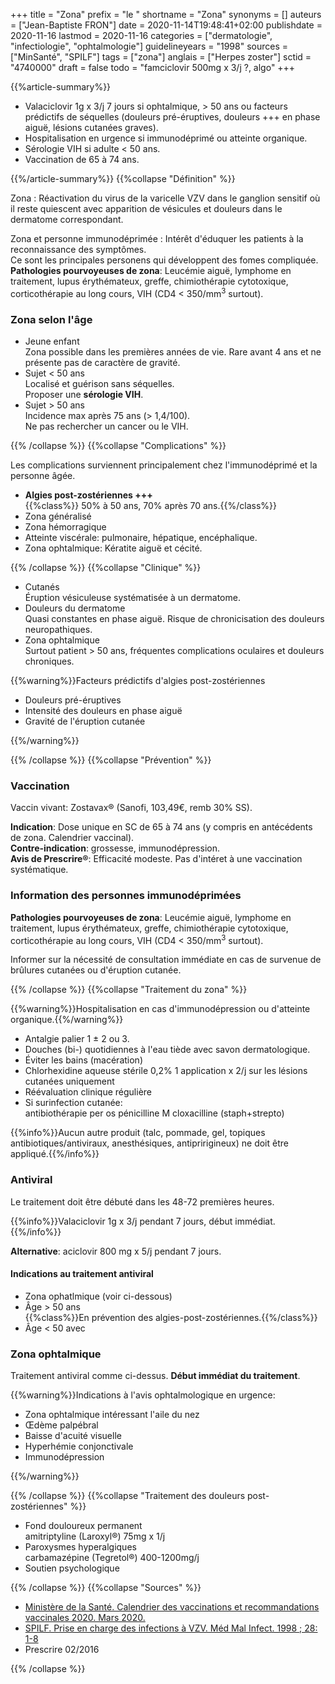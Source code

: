+++
title = "Zona"
prefix = "le "
shortname = "Zona"
synonyms = []
auteurs = ["Jean-Baptiste FRON"]
date = 2020-11-14T19:48:41+02:00
publishdate = 2020-11-16
lastmod = 2020-11-16
categories = ["dermatologie", "infectiologie", "ophtalmologie"]
guidelineyears = "1998"
sources = ["MinSanté", "SPILF"]
tags = ["zona"]
anglais = ["Herpes zoster"]
sctid = "4740000"
draft = false
todo = "famciclovir 500mg x 3/j ?, algo"
+++

{{%article-summary%}}

- Valaciclovir 1g x 3/j 7 jours si ophtalmique, > 50 ans ou facteurs prédictifs de séquelles (douleurs pré-éruptives, douleurs +++ en phase aiguë, lésions cutanées graves).
- Hospitalisation en urgence si immunodéprimé ou atteinte organique.
- Sérologie VIH si adulte < 50 ans.
- Vaccination de 65 à 74 ans.

{{%/article-summary%}}
{{%collapse "Définition" %}}

Zona
: Réactivation du virus de la varicelle VZV dans le ganglion sensitif où il reste quiescent avec apparition de vésicules et douleurs dans le dermatome correspondant.

Zona et personne immunodéprimée
: Intérêt d'éduquer les patients à la reconnaissance des symptômes.  
Ce sont les principales personens qui développent des fomes compliquée.  
**Pathologies pourvoyeuses de zona**: Leucémie aiguë, lymphome en traitement, lupus érythémateux, greffe, chimiothérapie cytotoxique, corticothérapie au long cours, VIH (CD4 < 350/mm<sup>3</sup> surtout).

### Zona selon l'âge

- Jeune enfant  
Zona possible dans les premières années de vie. Rare avant 4 ans et ne présente pas de caractère de gravité.
- Sujet < 50 ans  
Localisé et guérison sans séquelles.  
Proposer une **sérologie VIH**.
- Sujet > 50 ans  
Incidence max après 75 ans (> 1,4/100).  
Ne pas rechercher un cancer ou le VIH.

{{% /collapse %}}
{{%collapse "Complications" %}}

Les complications surviennent principalement chez l'immunodéprimé et la personne âgée.

- **Algies post-zostériennes +++**  
{{%class%}} 50% à 50 ans, 70% après 70 ans.{{%/class%}}
- Zona généralisé
- Zona hémorragique
- Atteinte viscérale: pulmonaire, hépatique, encéphalique.
- Zona ophtalmique: Kératite aiguë et cécité.

{{% /collapse %}}
{{%collapse "Clinique" %}}

- Cutanés  
Éruption vésiculeuse systématisée à un dermatome.
- Douleurs du dermatome  
Quasi constantes en phase aiguë. Risque de chronicisation des douleurs neuropathiques.
- Zona ophtalmique  
Surtout patient > 50 ans, fréquentes complications oculaires et douleurs chroniques.

{{%warning%}}Facteurs prédictifs d'algies post-zostériennes

- Douleurs pré-éruptives
- Intensité des douleurs en phase aiguë
- Gravité de l'éruption cutanée

{{%/warning%}}

{{% /collapse %}}
{{%collapse "Prévention" %}}

### Vaccination

Vaccin vivant: Zostavax® (Sanofi, 103,49€, remb 30% SS).

**Indication**: Dose unique en SC de 65 à 74 ans (y compris en antécédents de zona. Calendrier vaccinal).  
**Contre-indication**: grossesse, immunodépression.  
**Avis de Prescrire®**: Efficacité modeste. Pas d'intéret à une vaccination systématique.

### Information des personnes immunodéprimées

**Pathologies pourvoyeuses de zona**: Leucémie aiguë, lymphome en traitement, lupus érythémateux, greffe, chimiothérapie cytotoxique, corticothérapie au long cours, VIH (CD4 < 350/mm<sup>3</sup> surtout).

Informer sur la nécessité de consultation immédiate en cas de survenue de brûlures cutanées ou d'éruption cutanée.

{{% /collapse %}}
{{%collapse "Traitement du zona" %}}

{{%warning%}}Hospitalisation en cas d'immunodépression ou d'atteinte organique.{{%/warning%}}

- Antalgie palier 1 ± 2 ou 3.
- Douches (bi-) quotidiennes à l'eau tiède avec savon dermatologique.
- Éviter les bains (macération)
- Chlorhexidine aqueuse stérile 0,2% 1 application x 2/j sur les lésions cutanées uniquement
- Réévaluation clinique régulière
- Si surinfection cutanée:  
antibiothérapie per os pénicilline M cloxacilline (staph+strepto)

{{%info%}}Aucun autre produit (talc, pommade, gel, topiques antibiotiques/antiviraux, anesthésiques, antipririgineux)
ne doit être appliqué.{{%/info%}}

### Antiviral

Le traitement doit être débuté dans les 48-72 premières heures.

{{%info%}}Valaciclovir 1g x 3/j pendant 7 jours, début immédiat.{{%/info%}}

**Alternative**: aciclovir 800 mg x 5/j pendant 7 jours.

#### Indications au traitement antiviral

- Zona ophatlmique (voir ci-dessous)
- Âge > 50 ans  
{{%class%}}En prévention des algies-post-zostériennes.{{%/class%}}
- Âge < 50 avec

### Zona ophtalmique

Traitement antiviral comme ci-dessus. **Début immédiat du traitement**.

{{%warning%}}Indications à l'avis ophtalmologique en urgence:

- Zona ophtalmique intéressant l'aile du nez
- Œdème palpébral
- Baisse d'acuité visuelle
- Hyperhémie conjonctivale
- Immunodépression

{{%/warning%}}

{{% /collapse %}}
{{%collapse "Traitement des douleurs post-zostériennes" %}}

- Fond douloureux permanent  
amitriptyline (Laroxyl®) 75mg x 1/j
- Paroxysmes hyperalgiques  
carbamazépine (Tegretol®) 400-1200mg/j
- Soutien psychologique

{{% /collapse %}}
{{%collapse "Sources" %}}

- [Ministère de la Santé. Calendrier des vaccinations et recommandations vaccinales 2020. Mars 2020.](https://solidarites-sante.gouv.fr/IMG/pdf/calendrier_vaccinal_29juin20.pdf)
- [SPILF. Prise en charge des infections à VZV. Méd Mal Infect. 1998 ; 28: 1-8](https://www.infectiologie.com/UserFiles/File/medias/_documents/consensus/vzv98.pdf)
- Prescrire 02/2016

{{% /collapse %}}
